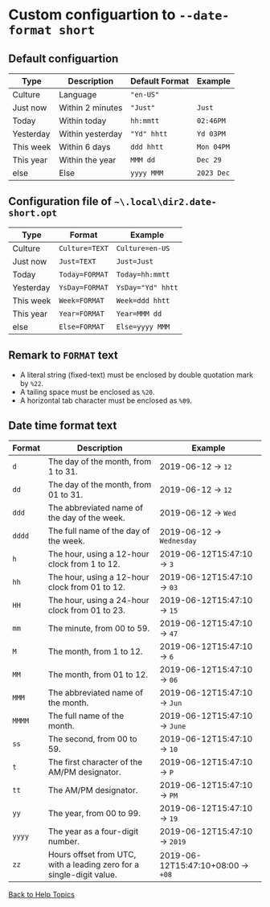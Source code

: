 # Custom configuartion to ```--date-format short```

## Default configuartion

| Type      | Description      | Default Format  | Example        |
| ----      | -----------      | --------------  | -------        |
| Culture   | Language         | ```"en-US"```   |                |
| Just now  | Within 2 minutes | ```"Just"```    | ```Just```     |
| Today     | Within today     | ```hh:mmtt```   | ```02:46PM```  |
| Yesterday | Within yesterday | ```"Yd" hhtt``` | ```Yd 03PM```  |
| This week | Within 6 days    | ```ddd hhtt```  | ```Mon 04PM``` |
| This year | Within the year  | ```MMM dd```    | ```Dec 29```   |
| else      | Else             | ```yyyy MMM```  | ```2023 Dec``` |


## Configuration file of ```~\.local\dir2.date-short.opt```

| Type      | Format              | Example               |
| ----      | -----------         | ------                |
| Culture   | ```Culture=TEXT```  | ```Culture=en-US```   |
| Just now  | ```Just=TEXT```     | ```Just=Just```       |
| Today     | ```Today=FORMAT```  | ```Today=hh:mmtt```   |
| Yesterday | ```YsDay=FORMAT```  | ```YsDay="Yd" hhtt``` |
| This week | ```Week=FORMAT```   | ```Week=ddd hhtt```   |
| This year | ```Year=FORMAT```   | ```Year=MMM dd```     |
| else      | ```Else=FORMAT```   | ```Else=yyyy MMM```   |


## Remark to ```FORMAT``` text

* A literal string (fixed-text) must be enclosed by double quotation mark by ```%22```.
* A tailing space must be enclosed as ```%20```.
* A horizontal tab character must be enclosed as ```%09```.

## Date time format text

| Format | Description | Example |
| ------ | ----------- | ------- |
| ```d``` | The day of the month, from 1 to 31. | 2019-06-12 -> ```12``` |
| ```dd``` | The day of the month, from 01 to 31. | 2019-06-12 -> ```12``` |
| ```ddd``` | The abbreviated name of the day of the week. | 2019-06-12 -> ```Wed``` |
| ```dddd``` | The full name of the day of the week. | 2019-06-12 -> ```Wednesday``` |
| ```h``` | The hour, using a 12-hour clock from 1 to 12. | 2019-06-12T15:47:10 -> ```3``` |
| ```hh``` | The hour, using a 12-hour clock from 01 to 12. | 2019-06-12T15:47:10 -> ```03``` |
| ```HH``` | The hour, using a 24-hour clock from 01 to 23. | 2019-06-12T15:47:10 -> ```15``` |
| ```mm``` | The minute, from 00 to 59. | 2019-06-12T15:47:10 -> ```47``` |
| ```M``` | The month, from 1 to 12. | 2019-06-12T15:47:10 -> ```6``` |
| ```MM``` | The month, from 01 to 12. | 2019-06-12T15:47:10 -> ```06``` |
| ```MMM``` | The abbreviated name of the month. | 2019-06-12T15:47:10 -> ```Jun``` |
| ```MMMM``` | The full name of the month. | 2019-06-12T15:47:10 -> ```June``` |
| ```ss``` | The second, from 00 to 59. | 2019-06-12T15:47:10 -> ```10``` |
| ```t``` | The first character of the AM/PM designator. | 2019-06-12T15:47:10 -> ```P``` |
| ```tt``` | The AM/PM designator. | 2019-06-12T15:47:10 -> ```PM``` |
| ```yy``` | The year, from 00 to 99. | 2019-06-12T15:47:10 -> ```19``` |
| ```yyyy``` | The year as a four-digit number. | 2019-06-12T15:47:10 -> ```2019``` |
| ```zz``` | Hours offset from UTC, with a leading zero for a single-digit value. | 2019-06-12T15:47:10+08:00 -> ```+08``` |

[Back to Help Topics](https://github.com/ck-yung/dir2cs/blob/main/docs/HELP.md)
